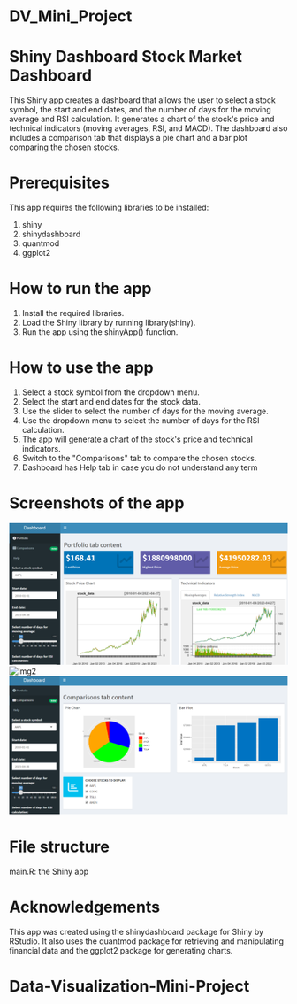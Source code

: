 # DV_Mini_Project

# Shiny Dashboard Stock Market Dashboard

This Shiny app creates a dashboard that allows the user to select a stock symbol, the start and end dates, and the number of days for the moving average and RSI calculation. It generates a chart of the stock's price and technical indicators (moving averages, RSI, and MACD). The dashboard also includes a comparison tab that displays a pie chart and a bar plot comparing the chosen stocks.

# Prerequisites

This app requires the following libraries to be installed:

1. shiny
2. shinydashboard
3. quantmod
4. ggplot2


# How to run the app

1. Install the required libraries.
2. Load the Shiny library by running library(shiny).
3. Run the app using the shinyApp() function.

# How to use the app

1. Select a stock symbol from the dropdown menu.
2. Select the start and end dates for the stock data.
3. Use the slider to select the number of days for the moving average.
4. Use the dropdown menu to select the number of days for the RSI calculation.
5. The app will generate a chart of the stock's price and technical indicators.
6. Switch to the "Comparisons" tab to compare the chosen stocks.
7. Dashboard has Help tab in case you do not understand any term 

# Screenshots of the app

![img1](https://github.com/Ruhatiya/Data-Visualization-Mini-Project/blob/main/Portfolio%20Dashboard/img1.png?raw=true "Tab 1")
![img2](https://drive.google.com/file/d/16S91atH4PCWiDV4vjhCsAlAh0bQSKk6N/view?usp=share_link "Tab 2")
![img3](https://github.com/Ruhatiya/Data-Visualization-Mini-Project/blob/main/Portfolio%20Dashboard/img3.png?raw=true "Tab 3")


# File structure

main.R: the Shiny app


# Acknowledgements

This app was created using the shinydashboard package for Shiny by RStudio. It also uses the quantmod package for retrieving and manipulating financial data and the ggplot2 package for generating charts.
# Data-Visualization-Mini-Project
